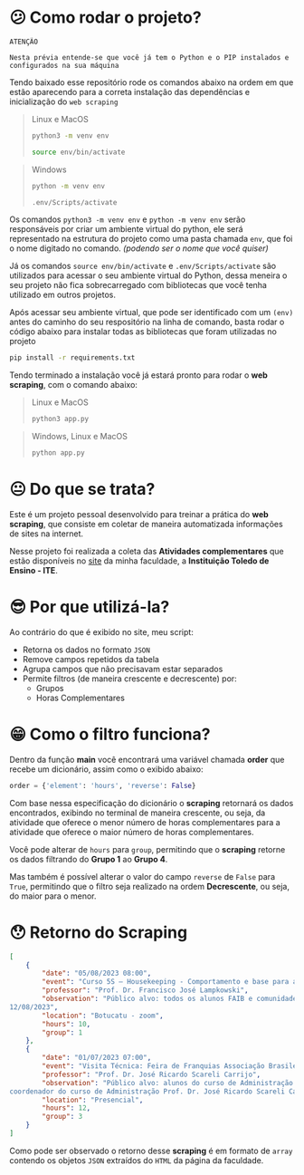 # :confused: Como rodar o projeto?

```text
ATENÇÃO

Nesta prévia entende-se que você já tem o Python e o PIP instalados e configurados na sua máquina
```

Tendo baixado esse repositório rode os comandos abaixo na ordem em que estão aparecendo para a correta instalação das dependências e inicialização do `web scraping`

>Linux e MacOS
>```bash
>python3 -m venv env
>```
>
>```bash
>source env/bin/activate
>```

> Windows
> ```bash
> python -m venv env
> ```
>
> ```bash
> .env/Scripts/activate
> ```

Os comandos `python3 -m venv env` e `python -m venv env` serão responsáveis por criar um ambiente virtual do python, ele será representado na estrutura do projeto como uma pasta chamada `env`, que foi o nome digitado no comando. _(podendo ser o nome que você quiser)_

Já os comandos `source env/bin/activate` e `.env/Scripts/activate` são utilizados para acessar o seu ambiente virtual do Python, dessa meneira o seu projeto não fica sobrecarregado com bibliotecas que você tenha utilizado em outros projetos.

Após acessar seu ambiente virtual, que pode ser identificado com um `(env)` antes do caminho do seu respositório na linha de comando, basta rodar o código abaixo para instalar todas as bibliotecas que foram utilizadas no projeto

```bash
pip install -r requirements.txt
```

Tendo terminado a instalação você já estará pronto para rodar o **web scraping**, com o comando abaixo:

> Linux e MacOS
> ```bash
> python3 app.py
> ```

> Windows, Linux e MacOS
> ```bash
> python app.py
> ```

# :neutral_face: Do que se trata?

Este é um projeto pessoal desenvolvido para treinar a prática do **web scraping**, que consiste em coletar de maneira automatizada informações de sites na internet. 

Nesse projeto foi realizada a coleta das **Atividades complementares** que estão disponíveis no [site](https://portal.ite.edu.br/atividadescomplementares/atividadesdisponiveis) da minha faculdade, a **Instituição Toledo de Ensino - ITE**.

# :sunglasses: Por que utilizá-la?

Ao contrário do que é exibido no site, meu script:
- Retorna os dados no formato `JSON`
- Remove campos repetidos da tabela
- Agrupa campos que não precisavam estar separados
- Permite filtros (de maneira crescente e decrescente) por:
  - Grupos
  - Horas Complementares


# :grin: Como o filtro funciona?

Dentro da função **main** você encontrará uma variável chamada **order** que recebe um dicionário, assim como o exibido abaixo:

```python
order = {'element': 'hours', 'reverse': False}
```

Com base nessa especificação do dicionário o **scraping** retornará os dados encontrados, exibindo no terminal de maneira crescente, ou seja, da atividade que oferece o menor número de horas complementares para a atividade que oferece o maior número de horas complementares.

Você pode alterar de `hours` para `group`, permitindo que o **scraping** retorne os dados filtrando do **Grupo 1** ao **Grupo 4**.

Mas também é possível alterar o valor do campo `reverse` de `False` para `True`, permitindo que o filtro seja realizado na ordem **Decrescente**, ou seja, do maior para o menor.

# :hushed: Retorno do Scraping

```json
[    
    {
        "date": "05/08/2023 08:00",
        "event": "Curso 5S – Housekeeping - Comportamento e base para a Melhoria Contínua e Prática da Qualidade - Botucatu/Online",
        "professor": "Prof. Dr. Francisco José Lampkowski",
        "observation": "Público alvo: todos os alunos FAIB e comunidade – Grupo 1: 10 horas – O curso será realizado em dois encontros: 05/08 e 
12/08/2023",
        "location": "Botucatu - zoom",
        "hours": 10,
        "group": 1
    },
    {
        "date": "01/07/2023 07:00",
        "event": "Visita Técnica: Feira de Franquias Associação Brasileira de Franquias-ABF",
        "professor": "Prof. Dr. José Ricardo Scareli Carrijo",
        "observation": "Público alvo: alunos do curso de Administração do CEUB - Grupo 3: 12h – Os alunos interessados devem procurar o 
coordenador do curso de Administração Prof. Dr. José Ricardo Scareli Carrijo",
        "location": "Presencial",
        "hours": 12,
        "group": 3
    }
]
```

Como pode ser observado o retorno desse **scraping** é em formato de `array` contendo os objetos `JSON` extraídos do `HTML` da página da faculdade.